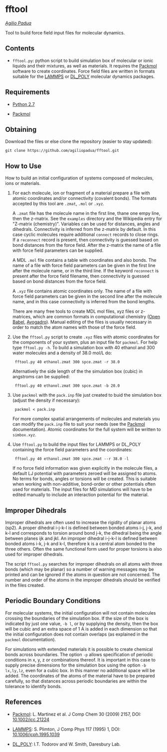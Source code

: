 fftool
======

_[Agilio Padua](http://tim.univ-bpclermont.fr/apadua)_

Tool to build force field input files for molecular dynamics. 

Contents
--------

* `fftool.py`: python script to build simulation box of molecular or
    ionic liquids and their mixtures, as well as materials. It
    requires the
    [Packmol](http://www.ime.unicamp.br/~martinez/packmol/) software
    to create coordinates. Force field files are written in formats
    suitable for the [LAMMPS](http://lammps.sandia.gov/) or
    [DL_POLY](http://www.stfc.ac.uk/CSE/randd/ccg/software/DL_POLY/25526.aspx)
    molecular dynamics packages.

Requirements
------------

* [Python 2.7](http://www.python.org/)

* [Packmol](http://www.ime.unicamp.br/~martinez/packmol/)


Obtaining
---------

Download the files or else clone the repository (easier to stay updated):

    git clone https://github.com/agiliopadua/fftool.git


How to Use
----------

How to build an initial configuration of systems composed of
molecules, ions or materials.

1. For each molecule, ion or fragment of a material prepare a file
   with atomic coordinates and/or connectivity (covalent bonds). The
   formats accepted by this tool are `.zmat`, `.mol` or `.xyz`.

    A `.zmat` file has the molecule name in the first line, thane one
    empy line, then the z-matrix. See the `examples` directory and the
    Wikipedia entry for "Z-matrix (chemistry)". Variables can be used
    for distances, angles and dihedrals. Connectivity is inferred from
    the z-matrix by default. In this case cyclic molecules require
    additional `connect` records to close rings. If a `reconnect`
    record is present, then connectivity is guessed based on bond
    distances from the force field. After the z-matrix the name of a
    file with force field parameters can be supplied.

    A MDL `.mol` file contains a table with coordinates and also
    bonds. The name of a file with force field parameters can be given
    in the first line after the molecule name, or in the third
    line. If the keyword `reconnect` is present after the force field
    filename, then connectivity is guessed based on bond distances
    from the force field.

    A `.xyz` file contains atomic coordinates only. The name of a file
    with force field parameters can be given in the second line after
    the molecule name, and in this case connectivity is inferred from
    the bond lengths.

    There are many free tools to create MDL mol files, xyz files or
    z-matrices, which are common formats in computational chemistry
    ([Open Babel](http://openbabel.org/),
    [Avogadro](http://avogadro.cc/)). Manual editing of the files is
    usually necessary in order to match the atom names with those of
    the force field.

2. Use the `fftool.py` script to create `.xyz` files with atomic
   coordinates for the components of your system, plus an input file for
   `packmol`. For help type `fftool.py -h`. To build a simulation box
   with 40 ethanol and 300 water molecules and a density of 38.0 mol/L
   do:

        fftool.py 40 ethanol.zmat 300 spce.zmat -r 38.0

    Alternatively the side length of the the simulation box (cubic) in
    angstroms can be supplied:

        fftool.py 40 ethanol.zmat 300 spce.zmat -b 20.0

3. Use `packmol` with the `pack.inp` file just created to buid the
   simulation box (adjust the density if necessary):

        packmol < pack.inp

    For more complex spatial arrangements of molecules and materials
    you can modify the `pack.inp` file to suit your needs (see the
    [Packmol](http://www.ime.unicamp.br/~martinez/packmol/)
    documentation).  Atomic coordinates for the full system will be
    written to `simbox.xyz`.

4. Use `fftool.py` to build the input files for LAMMPS or DL_POLY
   containing the force field parameters and the coordinates:

        fftool.py 40 ethanol.zmat 300 spce.zmat --r 38.0 -l

    
    If no force field information was given explicitly in the molecule
    files, a default LJ potential with parameters zeroed will be
    assigned to atoms. No terms for bonds, angles or torsions will be
    created. This is suitable when working with non-additive,
    bond-order or other potentials often used for materials. The input
    files for MD simulations will have to be edited manually to
    include an interaction potential for the material.


Improper Dihedrals
------------------

Improper dihedrals are often used to increase the rigidity of planar
atoms (sp2). A proper dihedral i-j-k-l is defined between bonded atoms
i-j, j-k, and k-l and corresponds to torsion around bond j-k, the
dihedral being the angle between planes ijk and jkl. An improper
dihedral i-j-k-l is defined between bonded atoms i-k, j-k and k-l,
therefore k is a central atom bonded to the three others. Often the
same functional form used for proper torsions is also used for
improper dihedrals.

The script `fftool.py` searches for improper dihedrals on all atoms
with three bonds (which may be planar) so a number of warning messages
may be printed and can be ignored if the atoms in question are not
concerned. The number and order of the atoms in the improper dihedrals
should be verified in the files created.


Periodic Boundary Conditions
----------------------------

For molecular systems, the initial configuration will not contain
molecules crossing the boundaries of the simulation box. If the size
of the box is indicated by just one value, `-b l`, or by supplying the
density, then the box will be cubic and an extra space of 1 A is added
in each dimension so that the initial configuration does not contain
overlaps (as explained in the `packmol` documentation).

For simulations with extended materials it is possible to create
chemical bonds across boundaries. The option `-p` allows specification
of periodic conditions in x, y, z or combinations thereof. It is
important in this case to supply precise dimensions for the simulation
box using the option `-b lx,ly,lz`, even for a cubic box. In this
manner no additional space will be added. The coordinates of the atoms
of the material have to be prepared carefully, so that distances
across periodic boundaries are within the tolerance to identify bonds.


References
----------

* [Packmol](http://www.ime.unicamp.br/~martinez/packmol/):
  L. Martinez et al. J Comp Chem 30 (2009) 2157, DOI:
  [10.1002/jcc.21224](http://dx.doi.org/10.1002/jcc.21224) 
  
* [LAMMPS](http://lammps.sandia.gov/): S. Plimton, J Comp Phys
  117 (1995) 1, DOI:
  [10.1006/jcph.1995.1039](http://dx.doi.org/10.1006/jcph.1995.1039)

* [DL_POLY](http://www.stfc.ac.uk/CSE/randd/ccg/software/DL_POLY/25526.aspx): I.T. Todorov and W. Smith, Daresbury Lab. 

